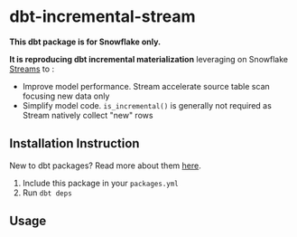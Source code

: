 # dbt-incremental-stream
**This dbt package is for Snowflake only.**

**It is reproducing dbt incremental materialization** leveraging on Snowflake [Streams](https://docs.snowflake.com/en/user-guide/streams-intro) to :
* Improve model performance. Stream accelerate source table scan focusing new data only 
* Simplify model code. `is_incremental()` is generally not required as Stream natively collect "new" rows

## Installation Instruction
New to dbt packages? Read more about them [here](https://docs.getdbt.com/docs/building-a-dbt-project/package-management/).
1. Include this package in your `packages.yml` 
2. Run `dbt deps` 

## Usage
[](readme/stream.mp4)
